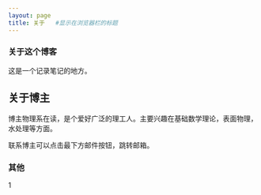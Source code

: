 ```yaml
---
layout: page
title: 关于   #显示在浏览器栏的标题
---
```

### 关于这个博客

这是一个记录笔记的地方。

## 关于博主

博主物理系在读，是个爱好广泛的理工人。主要兴趣在基础数学理论，表面物理，水处理等方面。

联系博主可以点击最下方邮件按钮，跳转邮箱。

### **其他**

1
